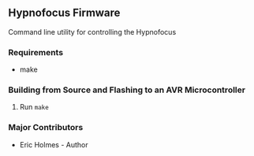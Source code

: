 ## Hypnofocus Firmware
Command line utility for controlling the Hypnofocus
 
### Requirements
* make

### Building from Source and Flashing to an AVR Microcontroller
1. Run `make`
   
### Major Contributors
* Eric Holmes - Author
